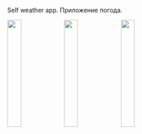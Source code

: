 Self weather app. Приложение погода.

<img src="https://user-images.githubusercontent.com/111577951/229269456-71e2fa64-bedb-4d82-84af-404e6dc783ba.PNG" width=25% height=25%> <img src="https://user-images.githubusercontent.com/111577951/229269458-75264346-946a-4423-9764-c198c0cd20fc.PNG" width=25% height=25%> <img src="https://user-images.githubusercontent.com/111577951/229269449-236a090b-c348-47be-b662-7335bd9fe291.PNG" width=25% height=25%>


